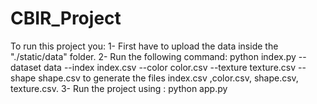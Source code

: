 # CBIR_Project

To run this project you: 
1- First have to upload the data inside the "./static/data" folder.
2- Run the following command: python index.py --dataset data --index index.csv --color color.csv --texture texture.csv --shape shape.csv
to generate the files index.csv ,color.csv, shape.csv, texture.csv.
3- Run the project using : python app.py
